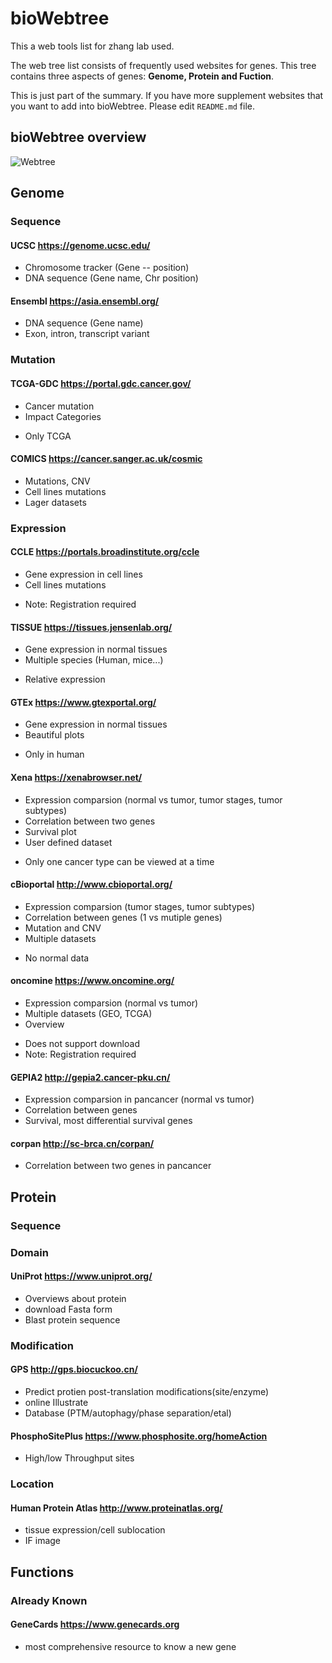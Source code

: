 # bioWebtree

This a web tools list for zhang lab used.

The web tree list consists of frequently used websites for genes. This tree contains three aspects of genes: **Genome, Protein and Fuction**.

This is just part of the summary. If you have more supplement websites that you want to add into bioWebtree. Please edit `README.md` file.

## bioWebtree overview
![Webtree](image/Webtree.png)


## Genome
### **Sequence**
#### UCSC  https://genome.ucsc.edu/
+ Chromosome tracker (Gene -- position)
+ DNA sequence (Gene name, Chr position)

#### Ensembl https://asia.ensembl.org/
+ DNA sequence (Gene name)
+ Exon, intron, transcript variant

### **Mutation**
#### TCGA-GDC https://portal.gdc.cancer.gov/
+ Cancer mutation
+ Impact Categories
- Only TCGA

#### COMICS https://cancer.sanger.ac.uk/cosmic
+ Mutations, CNV
+ Cell lines mutations
+ Lager datasets

### **Expression**
#### CCLE https://portals.broadinstitute.org/ccle
+ Gene expression in cell lines
+ Cell lines mutations
- Note: Registration required

#### TISSUE https://tissues.jensenlab.org/
+ Gene expression in normal tissues
+ Multiple species (Human, mice...)
- Relative expression

#### GTEx https://www.gtexportal.org/
+ Gene expression in normal tissues
+ Beautiful plots
- Only in human

#### Xena https://xenabrowser.net/
+ Expression comparsion (normal vs tumor, tumor stages, tumor subtypes)
+ Correlation between two genes
+ Survival plot
+ User defined dataset
- Only one cancer type can be viewed at a time

#### cBioportal http://www.cbioportal.org/
+ Expression comparsion (tumor stages, tumor subtypes)
+ Correlation between genes (1 vs mutiple genes)
+ Mutation and CNV
+ Multiple datasets
- No normal data

#### oncomine https://www.oncomine.org/
+ Expression comparsion (normal vs tumor)
+ Multiple datasets (GEO, TCGA)
+ Overview
- Does not support download
- Note: Registration required

#### GEPIA2 http://gepia2.cancer-pku.cn/
+ Expression comparsion in pancancer (normal vs tumor)
+ Correlation between genes
+ Survival, most differential survival genes

#### corpan http://sc-brca.cn/corpan/
+ Correlation between two genes in pancancer


## Protein
### **Sequence**
### **Domain**
#### UniProt  https://www.uniprot.org/
+ Overviews about protein
+ download Fasta form
+ Blast protein sequence

### **Modification**
#### GPS  http://gps.biocuckoo.cn/
+ Predict protien post-translation modifications(site/enzyme)
+ online Illustrate
+ Database (PTM/autophagy/phase separation/etal)

#### PhosphoSitePlus  https://www.phosphosite.org/homeAction
+ High/low Throughput sites

### **Location**
#### Human Protein Atlas  http://www.proteinatlas.org/
+ tissue expression/cell sublocation
+ IF image

## Functions
### **Already Known**
#### GeneCards  https://www.genecards.org
+ most comprehensive resource to know a new gene
